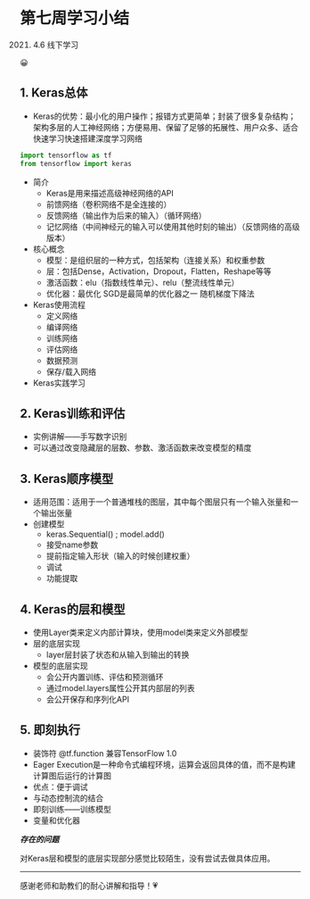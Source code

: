 # 第七周学习小结

2021. 4.6 线下学习

 :grinning:

## 1. Keras总体

+ Keras的优势：最小化的用户操作；报错方式更简单；封装了很多复杂结构；架构多层的人工神经网络；方便易用、保留了足够的拓展性、用户众多、适合快速学习快速搭建深度学习网络

```python
import tensorflow as tf
from tensorflow import keras
```

+ 简介
  + Keras是用来描述高级神经网络的API
  + 前馈网络（卷积网络不是全连接的）
  + 反馈网络（输出作为后来的输入）（循环网络）
  + 记忆网络（中间神经元的输入可以使用其他时刻的输出）（反馈网络的高级版本）
+ 核心概念
  + 模型：是组织层的一种方式，包括架构（连接关系）和权重参数
  + 层：包括Dense，Activation，Dropout，Flatten，Reshape等等
  + 激活函数：elu（指数线性单元）、relu（整流线性单元）
  + 优化器：最优化 SGD是最简单的优化器之一  随机梯度下降法
+ Keras使用流程
  + 定义网络
  + 编译网络
  + 训练网络
  + 评估网络
  + 数据预测
  + 保存/载入网络
+ Keras实践学习

## 2. Keras训练和评估

+ 实例讲解——手写数字识别
+ 可以通过改变隐藏层的层数、参数、激活函数来改变模型的精度

## 3. Keras顺序模型

+ 适用范围：适用于一个普通堆栈的图层，其中每个图层只有一个输入张量和一个输出张量
+ 创建模型
  + keras.Sequential() ; model.add()
  + 接受name参数
  + 提前指定输入形状（输入的时候创建权重）
  + 调试
  + 功能提取

## 4. Keras的层和模型

+ 使用Layer类来定义内部计算块，使用model类来定义外部模型
+ 层的底层实现
  + layer层封装了状态和从输入到输出的转换
+ 模型的底层实现
  + 会公开内置训练、评估和预测循环
  + 通过model.layers属性公开其内部层的列表
  + 会公开保存和序列化API

## 5. 即刻执行

+ 装饰符 @tf.function 兼容TensorFlow 1.0
+ Eager Execution是一种命令式编程环境，运算会返回具体的值，而不是构建计算图后运行的计算图
+ 优点：便于调试
+ 与动态控制流的结合
+ 即刻训练——训练模型
+ 变量和优化器

***存在的问题***

对Keras层和模型的底层实现部分感觉比较陌生，没有尝试去做具体应用。

***

感谢老师和助教们的耐心讲解和指导！:heartpulse:
